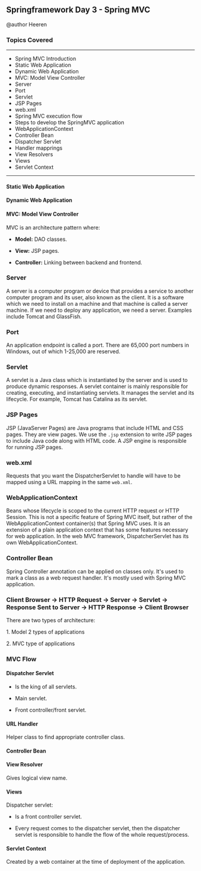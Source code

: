## Springframework Day 3 - Spring MVC 

 @author Heeren

 ### Topics Covered
--------------
- Spring MVC Introduction
- Static Web Application
- Dynamic Web Application
- MVC: Model View Controller
- Server
- Port
- Servlet
- JSP Pages
- web.xml
- Spring MVC execution flow
- Steps to develop the SpringMVC application
- WebApplicationContext
- Controller Bean
- Dispatcher Servlet
- Handler mapprings 
- View Resolvers
- Views
- Servlet Context
--------------


#### Static Web Application

#### Dynamic Web Application

#### MVC: Model View Controller

MVC is an architecture pattern where:

- **Model:** DAO classes.

- **View:** JSP pages.

- **Controller:** Linking between backend and frontend.

### Server

A server is a computer program or device that provides a service to another computer program and its user, also known as the client. It is a software which we need to install on a machine and that machine is called a server machine. If we need to deploy any application, we need a server. Examples include Tomcat and GlassFish.

### Port

An application endpoint is called a port. There are 65,000 port numbers in Windows, out of which 1-25,000 are reserved.

### Servlet

A servlet is a Java class which is instantiated by the server and is used to produce dynamic responses. A servlet container is mainly responsible for creating, executing, and instantiating servlets. It manages the servlet and its lifecycle. For example, Tomcat has Catalina as its servlet.

### JSP Pages

JSP (JavaServer Pages) are Java programs that include HTML and CSS pages. They are view pages. We use the `.jsp` extension to write JSP pages to include Java code along with HTML code. A JSP engine is responsible for running JSP pages.

### web.xml

Requests that you want the DispatcherServlet to handle will have to be mapped using a URL mapping in the same `web.xml`.

### WebApplicationContext

Beans whose lifecycle is scoped to the current HTTP request or HTTP Session. This is not a specific feature of Spring MVC itself, but rather of the WebApplicationContext container(s) that Spring MVC uses. It is an extension of a plain application context that has some features necessary for web application. In the web MVC framework, DispatcherServlet has its own WebApplicationContext.

### Controller Bean

Spring Controller annotation can be applied on classes only. It's used to mark a class as a web request handler. It's mostly used with Spring MVC application.

### Client Browser -> HTTP Request -> Server -> Servlet -> Response Sent to Server -> HTTP Response -> Client Browser

There are two types of architecture:

1\. Model 2 types of applications

2\. MVC type of applications

### MVC Flow

#### Dispatcher Servlet

- Is the king of all servlets.

- Main servlet.

- Front controller/front servlet.

#### URL Handler

Helper class to find appropriate controller class.

#### Controller Bean

#### View Resolver

Gives logical view name.

#### Views

Dispatcher servlet:

- Is a front controller servlet.

- Every request comes to the dispatcher servlet, then the dispatcher servlet is responsible to handle the flow of the whole request/process.

#### Servlet Context

Created by a web container at the time of deployment of the application.
